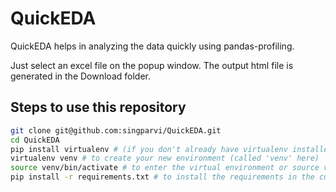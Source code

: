 # QuickEDA
QuickEDA helps in analyzing the data quickly using pandas-profiling.

Just select an excel file on the popup window. The output html file is generated in the Download folder.


## Steps to use this repository
``` bash
git clone git@github.com:singparvi/QuickEDA.git
cd QuickEDA
pip install virtualenv # (if you don't already have virtualenv installed) or python -m venv venv and skip the next line
virtualenv venv # to create your new environment (called 'venv' here)
source venv/bin/activate # to enter the virtual environment or source venv/Scripts/activate
pip install -r requirements.txt # to install the requirements in the current environment
```